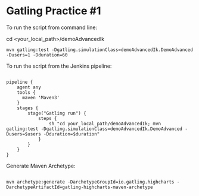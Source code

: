 # Gatling Practice #1

To run the script from command line:

cd <your_local_path>/demoAdvancedIk

<pre><code>mvn gatling:test -Dgatling.simulationClass=demoAdvancedIk.DemoAdvanced -Dusers=1 -Dduration=60
</code></pre>


To run the script from the Jenkins pipeline:

<pre><code>
pipeline {
    agent any
    tools {
      maven 'Maven3'
    }
    stages {
        stage("Gatling run") {
            steps {
                sh "cd your_local_path/demoAdvancedIk; mvn gatling:test -Dgatling.simulationClass=demoAdvancedIk.DemoAdvanced -Dusers=$users -Dduration=$duration"
            }
        }
    }
}
</code></pre>

Generate Maven Archetype:

<pre><code>
mvn archetype:generate -DarchetypeGroupId=io.gatling.highcharts -DarchetypeArtifactId=gatling-highcharts-maven-archetype
</code></pre>
